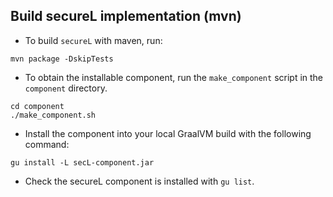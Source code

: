 
## Build secureL implementation (mvn)
- To build `secureL` with maven, run:
```
mvn package -DskipTests

```
- To obtain the installable component, run the `make_component` script in the `component` directory.
```
cd component
./make_component.sh

```
- Install the component into your local GraalVM build with the following command:
```
gu install -L secL-component.jar

```
- Check the secureL component is installed with `gu list`.
